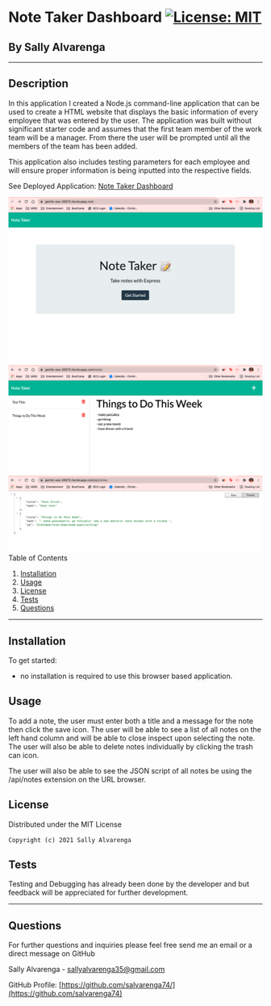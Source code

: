 # **Note Taker Dashboard** [![License: MIT](https://img.shields.io/badge/License-MIT-yellow.svg)](https://opensource.org/licenses/MIT)
<h2>By Sally Alvarenga</h2>

---

## Description

In this application I created a Node.js command-line application that can be used to create a HTML website that displays the basic information of every employee that was entered by the user. The application was built without significant starter code and assumes that the first team member of the work team will be a manager. From there the user will be prompted until all the members of the team has been added.

This application also includes testing parameters for each employee and will ensure proper information is being inputted into the respective fields.

See Deployed Application: [Note Taker Dashboard](https://gentle-sea-38975.herokuapp.com/)

<img src="./public/assets/images/App Launch Page.png" alt="Screen grab of the launch page"/>

<img src="./public/assets/images/Notes Page.png" alt="Screen grab of the current notes list"/>

<img src="./public/assets/images/API Endpoint.png" alt="Screen grab of the current notes api end point with unique ID"/>

<summary>Table of Contents</summary>
  <ol>
    <li><a href="#Installation">Installation</a></li>
    <li><a href="#usage">Usage</a></li>
    <li><a href="#license">License</a></li>
    <li><a href="#tests">Tests</a></li>
    <li><a href="#questions">Questions</a></li>
  </ol>

---

## Installation

To get started:

  * no installation is required to use this browser based application.


## Usage

To add a note, the user must enter both a title and a message for the note then click the save icon. The user will be able to see a list of all notes on the left hand column and will be able to close inspect upon selecting the note. The user will also be able to delete notes individually by clicking the trash can icon. 

The user will also be able to see the JSON script of all notes be using the /api/notes extension on the URL browser. 

## License

Distributed under the MIT License

    Copyright (c) 2021 Sally Alvarenga


## Tests

Testing and Debugging has already been done by the developer and but feedback will be appreciated for further development.

---

## Questions
For further questions and inquiries please feel free send me an email or a direct message on GitHub

Sally Alvarenga - sallyalvarenga35@gmail.com

GitHub Profile: [https://github.com/salvarenga74/](https://github.com/salvarenga74)